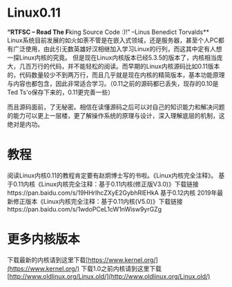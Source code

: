 # Linux0.11
**“RTFSC – Read The F**king Source Code :)!”      –Linus Benedict Torvalds**
Linux系统目前发展的如火如荼不管是在嵌入式领域，还是服务器，甚至个人PC都有广泛使用，由此引无数英雄好汉相继加入学习Linux的行列，而这其中定有人想一探Linux内核的究竟。
但是现在Linux内核版本已经5.3.5的版本了，内核相当庞大，几百万行的代码，并不能轻松的阅读。而早期的Linux内核源码比如0.11版本的，代码数量较少不到两万行，而且几乎就是现在内核的精简版本，基本功能原理与内容也都包含，因此非常适合学习。（0.11之前的源码都已丢失，现存的0.10是Ted Ts'o保存下来的，0.11更完善一些）

而且源码面前，了无秘密。相信在读懂源码之后可以对自己的知识能力和解决问题的能力可以更上一层楼，更了解操作系统的原理与设计，深入理解底层的机制，这绝对是内功。

# 教程
阅读Linux内核0.11的教程肯定要有赵炯博士写的书啦。《Linux内核完全注释》。
基于0.11内核《Linux内核完全注释：基于0.11内核(修正版V3.0)》下载链接https://pan.baidu.com/s/19HHrlhcZXyE2GybhRlEHkA
基于0.12内核 2019年最新修正版本《Linux内核完全注释：基于0.11内核(V5.0)》下载链接https://pan.baidu.com/s/1wdoPCeL1cW1nWisw9yrGZg

# 更多内核版本
下载最新的内核请到这里下载[https://www.kernel.org/](https://www.kernel.org/)
下载1.0之前内核请到这里下载[http://www.oldlinux.org/Linux.old/](http://www.oldlinux.org/Linux.old/)
